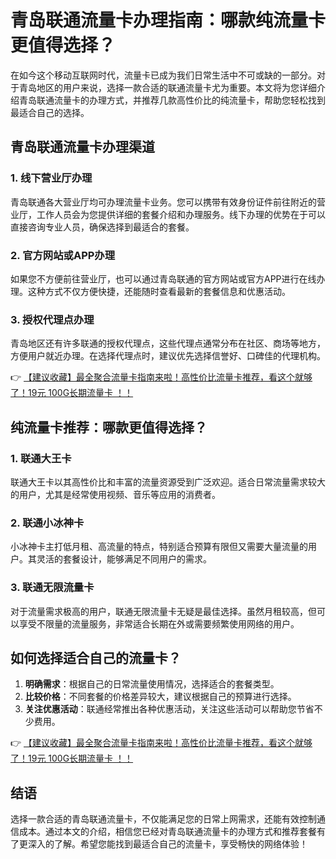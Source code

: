 # 青岛联通流量卡办理指南：哪款纯流量卡更值得选择？

在如今这个移动互联网时代，流量卡已成为我们日常生活中不可或缺的一部分。对于青岛地区的用户来说，选择一款合适的联通流量卡尤为重要。本文将为您详细介绍青岛联通流量卡的办理方式，并推荐几款高性价比的纯流量卡，帮助您轻松找到最适合自己的选择。

## 青岛联通流量卡办理渠道

### 1. 线下营业厅办理
青岛联通各大营业厅均可办理流量卡业务。您可以携带有效身份证件前往附近的营业厅，工作人员会为您提供详细的套餐介绍和办理服务。线下办理的优势在于可以直接咨询专业人员，确保选择到最适合的套餐。

### 2. 官方网站或APP办理
如果您不方便前往营业厅，也可以通过青岛联通的官方网站或官方APP进行在线办理。这种方式不仅方便快捷，还能随时查看最新的套餐信息和优惠活动。

### 3. 授权代理点办理
青岛地区还有许多联通的授权代理点，这些代理点通常分布在社区、商场等地方，方便用户就近办理。在选择代理点时，建议优先选择信誉好、口碑佳的代理机构。

👉 [【建议收藏】最全聚合流量卡指南来啦！高性价比流量卡推荐，看这个就够了！19元 100G长期流量卡 ！！](https://bit.ly/Liuliangka)

## 纯流量卡推荐：哪款更值得选择？

### 1. 联通大王卡
联通大王卡以其高性价比和丰富的流量资源受到广泛欢迎。适合日常流量需求较大的用户，尤其是经常使用视频、音乐等应用的消费者。

### 2. 联通小冰神卡
小冰神卡主打低月租、高流量的特点，特别适合预算有限但又需要大量流量的用户。其灵活的套餐设计，能够满足不同用户的需求。

### 3. 联通无限流量卡
对于流量需求极高的用户，联通无限流量卡无疑是最佳选择。虽然月租较高，但可以享受不限量的流量服务，非常适合长期在外或需要频繁使用网络的用户。

## 如何选择适合自己的流量卡？

1. **明确需求**：根据自己的日常流量使用情况，选择适合的套餐类型。
2. **比较价格**：不同套餐的价格差异较大，建议根据自己的预算进行选择。
3. **关注优惠活动**：联通经常推出各种优惠活动，关注这些活动可以帮助您节省不少费用。

👉 [【建议收藏】最全聚合流量卡指南来啦！高性价比流量卡推荐，看这个就够了！19元 100G长期流量卡 ！！](https://bit.ly/Liuliangka)

## 结语

选择一款合适的青岛联通流量卡，不仅能满足您的日常上网需求，还能有效控制通信成本。通过本文的介绍，相信您已经对青岛联通流量卡的办理方式和推荐套餐有了更深入的了解。希望您能找到最适合自己的流量卡，享受畅快的网络体验！